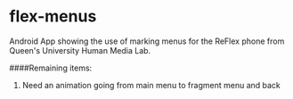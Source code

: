# flex-menus
Android App showing the use of marking menus for the ReFlex phone from Queen's University Human Media Lab.

####Remaining items: 
1. Need an animation going from main menu to fragment menu and back
